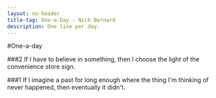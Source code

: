 ```yaml
---
layout: no-header
title-tag: One-a-Day - Nick Bernard
description: One line per day.
---
```

#One-a-day

###2
If I have to believe in something, then I choose the light of the convenience store sign.

###1
If I imagine a past for long enough where the thing I'm thinking of never happened, then eventually it didn't.

